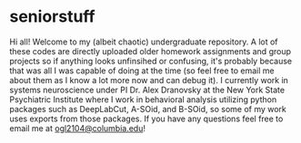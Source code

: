 # seniorstuff
Hi all! Welcome to my (albeit chaotic) undergraduate repository. A lot of these codes are directly uploaded older homework assignments and group projects so if anything looks unfinsihed or confusing, it's probably because that was all I was capable of doing at the time (so feel free to email me about them as I know a lot more now and can debug it). I currently work in systems neuroscience under PI Dr. Alex Dranovsky at the New York State Psychiatric Institute where I work in behavioral analysis utilizing python packages such as DeepLabCut, A-SOid, and B-SOid, so some of my work uses exports from those packages.
If you have any questions feel free to email me at ogl2104@columbia.edu!
